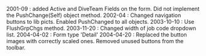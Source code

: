 2001-09 : added Active and DiveTeam Fields on the form. Did not implement the PushChange(Self) object method.2002-04 : Changed navigation buttons to lib picts. Enabled PushChanged to all objects.2003-10-10 : Use FlushGrpChgs method.2003-11-20 : Changed width of job code dropdown list.2004-04-02 : Form type 'Detail'2004-04-20 : Replaced the button images with correctly scaled ones.  Removed unused buttons from the toolbar.